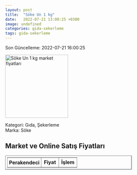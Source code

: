 ```yaml
---
layout: post
title:  "Söke Un 1 kg"
date:   2022-07-21 13:00:25 +0300
image: undefined
categories: gida-sekerleme
tags: gida-sekerleme
---
```


Son Güncelleme: 2022-07-21 16:00:25

<img src="undefined" width="200" alt="Söke Un 1 kg market fiyatları" />

Kategori: Gıda, Şekerleme
<br />
Marka: Söke

<h2>Market ve Online Satış Fiyatları</h2>

<table border="1" style="padding: 5px;width:80%;">
  <tr>
    <td style="padding: 5px;"><strong>Perakendeci</strong></td>
    <td><strong>Fiyat</strong></td>
    <td><strong>İşlem</strong></td>
  </tr>
  
</table>
